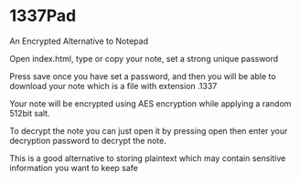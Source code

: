 # 1337Pad
An Encrypted Alternative to Notepad


Open index.html, type or copy your note, set a strong unique password

Press save once you have set a password, and then you will be able to download your note which is a file with extension .1337

Your note will be encrypted using AES encryption while applying a random 512bit salt.

To decrypt the note you can just open it by pressing open then enter your decryption password to decrypt the note.

This is a good alternative to storing plaintext which may contain sensitive information you want to keep safe

